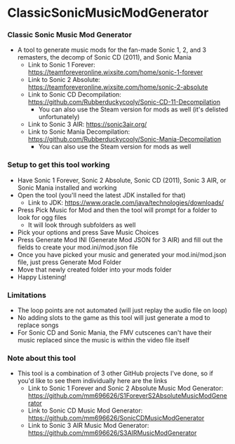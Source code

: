 # ClassicSonicMusicModGenerator

### Classic Sonic Music Mod Generator
* A tool to generate music mods for the fan-made Sonic 1, 2, and 3 remasters, the decomp of Sonic CD (2011), and Sonic Mania
    * Link to Sonic 1 Forever: https://teamforeveronline.wixsite.com/home/sonic-1-forever
    * Link to Sonic 2 Absolute: https://teamforeveronline.wixsite.com/home/sonic-2-absolute
    * Link to Sonic CD Decompilation: https://github.com/Rubberduckycooly/Sonic-CD-11-Decompilation
      * You can also use the Steam version for mods as well (it's delisted unfortunately)
    * Link to Sonic 3 AIR: https://sonic3air.org/
    * Link to Sonic Mania Decompilation: https://github.com/Rubberduckycooly/Sonic-Mania-Decompilation
      * You can also use the Steam version for mods as well

### Setup to get this tool working
* Have Sonic 1 Forever, Sonic 2 Absolute, Sonic CD (2011), Sonic 3 AIR, or Sonic Mania installed and working
* Open the tool (you'll need the latest JDK installed for that)
    * Link to JDK: https://www.oracle.com/java/technologies/downloads/
* Press Pick Music for Mod and then the tool will prompt for a folder to look for ogg files
    * It will look through subfolders as well
* Pick your options and press Save Music Choices
* Press Generate Mod INI (Generate Mod JSON for 3 AIR) and fill out the fields to create your mod.ini/mod.json file
* Once you have picked your music and generated your mod.ini/mod.json file, just press Generate Mod Folder
* Move that newly created folder into your mods folder
* Happy Listening!

### Limitations
* The loop points are not automated (will just replay the audio file on loop)
* No adding slots to the game as this tool will just generate a mod to replace songs
* For Sonic CD and Sonic Mania, the FMV cutscenes can't have their music replaced since the music is within the video file itself

### Note about this tool
* This tool is a combination of 3 other GitHub projects I've done, so if you'd like to see them individually here are the links
  * Link to Sonic 1 Forever and Sonic 2 Absolute Music Mod Generator: https://github.com/mm696626/S1ForeverS2AbsoluteMusicModGenerator
  * Link to Sonic CD Music Mod Generator: https://github.com/mm696626/SonicCDMusicModGenerator
  * Link to Sonic 3 AIR Music Mod Generator: https://github.com/mm696626/S3AIRMusicModGenerator